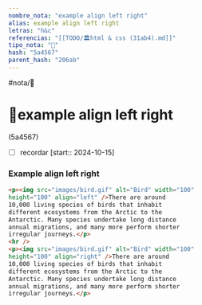 ```yaml
---
nombre_nota: "example align left right"
alias: example align left right
letras: "h&c"
referencias: "[[TODO/🏛️html & css (31ab4).md]]"
tipo_nota: "📑"
hash: "5a4567"
parent_hash: "206ab"
---
```


#nota/📑

# 📑example align left right
<div class="hash">(5a4567)</div>

- [ ] recordar  [start:: 2024-10-15]
### Example align left right

```html
<p><img src="images/bird.gif" alt="Bird" width="100"
height="100" align="left" />There are around
10,000 living species of birds that inhabit
different ecosystems from the Arctic to the
Antarctic. Many species undertake long distance
annual migrations, and many more perform shorter
irregular journeys.</p>
<hr />
<p><img src="images/bird.gif" alt="Bird" width="100"
height="100" align="right" />There are around
10,000 living species of birds that inhabit
different ecosystems from the Arctic to the
Antarctic. Many species undertake long distance
annual migrations, and many more perform shorter
irregular journeys.</p>

```


